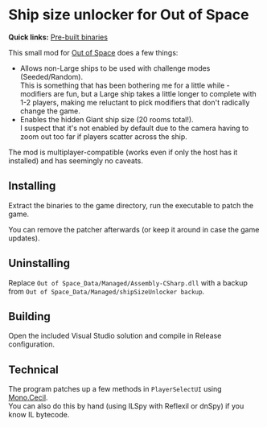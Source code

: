 # Ship size unlocker for Out of Space

**Quick links:** [Pre-built binaries](https://yellowafterlife.itch.io/out-of-space-ship-size-unlocker)

This small mod for [Out of Space](https://store.steampowered.com/app/400080/Out_of_Space/) does a few things:

- Allows non-Large ships to be used with challenge modes (Seeded/Random).  
  This is something that has been bothering me for a little while - modifiers are fun, but a Large ship takes a little longer to complete with 1-2 players, making me reluctant to pick modifiers that don't radically change the game.
- Enables the hidden Giant ship size (20 rooms total!).  
  I suspect that it's not enabled by default due to the camera having to zoom out too far if players scatter across the ship.

The mod is multiplayer-compatible (works even if only the host has it installed) and has seemingly no caveats.

## Installing
Extract the binaries to the game directory, run the executable to patch the game.

You can remove the patcher afterwards (or keep it around in case the game updates).

## Uninstalling
Replace `Out of Space_Data/Managed/Assembly-CSharp.dll` with a backup from `Out of Space_Data/Managed/shipSizeUnlocker backup`.

## Building
Open the included Visual Studio solution and compile in Release configuration.

## Technical
The program patches up a few methods in `PlayerSelectUI` using [Mono.Cecil](https://github.com/jbevain/cecil/).  
You can also do this by hand (using ILSpy with Reflexil or dnSpy) if you know IL bytecode.
